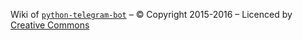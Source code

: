Wiki of [`python-telegram-bot`](https://python-telegram-bot.org/) – © Copyright 2015-2016 – Licenced by [Creative Commons](https://creativecommons.org/licenses/by/3.0/)
